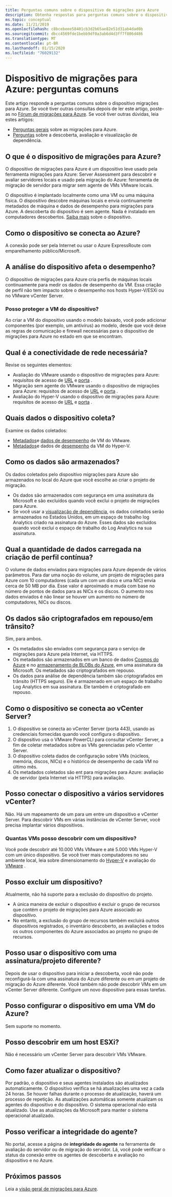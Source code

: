 ```yaml
---
title: Perguntas comuns sobre o dispositivo de migrações para Azure
description: Obtenha respostas para perguntas comuns sobre o dispositivo de migrações para Azure
ms.topic: conceptual
ms.date: 11/21/2019
ms.openlocfilehash: c8bcebeee58401cb3d2b65ae82e51d31ab4dad0b
ms.sourcegitcommit: dbcc4569fde1bebb9df0a3ab6d4d3ff7f806d486
ms.translationtype: MT
ms.contentlocale: pt-BR
ms.lasthandoff: 01/15/2020
ms.locfileid: "76029132"
---
```

# <a name="azure-migrate-appliance-common-questions"></a>Dispositivo de migrações para Azure: perguntas comuns

Este artigo responde a perguntas comuns sobre o dispositivo migrações para Azure. Se você tiver outras consultas depois de ler este artigo, poste-as no [Fórum de migrações para Azure](https://aka.ms/AzureMigrateForum). Se você tiver outras dúvidas, leia estes artigos:

- [Perguntas gerais](resources-faq.md) sobre as migrações para Azure.
- [Perguntas](common-questions-discovery-assessment.md) sobre a descoberta, avaliação e visualização de dependência.


## <a name="what-is-the-azure-migrate-appliance"></a>O que é o dispositivo de migrações para Azure?

O dispositivo de migrações para Azure é um dispositivo leve usado pela ferramenta migrações para Azure: Server Assessment para descobrir e avaliar servidores locais e usado pela migração do Azure: ferramenta de migração de servidor para migrar sem agente de VMs VMware locais. 

O dispositivo é implantado localmente como uma VM ou uma máquina física. O dispositivo descobre máquinas locais e envia continuamente metadados de máquina e dados de desempenho para migrações para Azure. A descoberta do dispositivo é sem agente. Nada é instalado em computadores descobertos. [Saiba mais](migrate-appliance.md) sobre o dispositivo.

## <a name="how-does-the-appliance-connect-to-azure"></a>Como o dispositivo se conecta ao Azure?

A conexão pode ser pela Internet ou usar o Azure ExpressRoute com emparelhamento público/Microsoft.

## <a name="does-appliance-analysis-impact-performance"></a>A análise do dispositivo afeta o desempenho?

O dispositivo de migrações para Azure cria perfis de máquinas locais continuamente para medir os dados de desempenho da VM. Essa criação de perfil não tem impacto sobre o desempenho nos hosts Hyper-V/ESXi ou no VMware vCenter Server.

### <a name="can-i-harden-the-appliance-vm"></a>Posso proteger a VM do dispositivo?

Ao criar a VM do dispositivo usando o modelo baixado, você pode adicionar componentes (por exemplo, um antivírus) ao modelo, desde que você deixe as regras de comunicação e firewall necessárias para o dispositivo de migrações para Azure no estado em que se encontram.


## <a name="what-network-connectivity-is-needed"></a>Qual é a conectividade de rede necessária?

Revise os seguintes elementos:
- Avaliação do VMware usando o dispositivo de migrações para Azure: requisitos de acesso de [URL](migrate-appliance.md#url-access) e [porta](migrate-support-matrix-vmware.md#port-access) .
- Migração sem agente do VMware usando o dispositivo de migrações para Azure: requisitos de acesso de [URL](migrate-appliance.md#url-access) e [porta](migrate-support-matrix-vmware-migration.md#agentless-ports) .
- Avaliação do Hyper-V usando o dispositivo de migrações para Azure: requisitos de acesso de [URL](migrate-appliance.md#url-access) e [porta](migrate-support-matrix-hyper-v.md#port-access) .


## <a name="what-data-does-the-appliance-collect"></a>Quais dados o dispositivo coleta?

Examine os dados coletados:

- [Metadados](migrate-appliance.md#collected-metadata-vmware)e [dados de desempenho](migrate-appliance.md#collected-performance-data-vmware) de VM do VMware.
- [Metadados](migrate-appliance.md#collected-metadata-hyper-v)e dados de [desempenho](migrate-appliance.md#collected-performance-data-hyper-v) da VM do Hyper-V.


## <a name="how-is-data-stored"></a>Como os dados são armazenados?

Os dados coletados pelo dispositivo migrações para Azure são armazenados no local do Azure que você escolhe ao criar o projeto de migração. 

- Os dados são armazenados com segurança em uma assinatura da Microsoft e são excluídos quando você exclui o projeto de migrações para Azure.
- Se você usar a [visualização de dependência](concepts-dependency-visualization.md), os dados coletados serão armazenados no Estados Unidos, em um espaço de trabalho log Analytics criado na assinatura do Azure. Esses dados são excluídos quando você exclui o espaço de trabalho do Log Analytics na sua assinatura.

## <a name="how-much-data-is-uploaded-in-continuous-profiling"></a>Qual a quantidade de dados carregada na criação de perfil contínua?

O volume de dados enviados para migrações para Azure depende de vários parâmetros. Para dar uma noção do volume, um projeto de migrações para Azure com 10 computadores (cada um com um disco e uma NIC) envia cerca de 50 MB por dia. Esse valor é aproximado e muda com base no número de pontos de dados para as NICs e os discos. O aumento nos dados enviados é não linear se houver um aumento no número de computadores, NICs ou discos.

## <a name="is-data-encrypted-at-restin-transit"></a>Os dados são criptografados em repouso/em trânsito?

Sim, para ambos.

- Os metadados são enviados com segurança para o serviço de migrações para Azure pela Internet, via HTTPS.
- Os metadados são armazenados em um banco de dados [Cosmos do Azure](../cosmos-db/database-encryption-at-rest.md) e no [armazenamento de BLOBs do Azure](../storage/common/storage-service-encryption.md), em uma assinatura da Microsoft. Os metadados são criptografados em repouso.
- Os dados para análise de dependência também são criptografados em trânsito (HTTPS seguro). Ele é armazenado em um espaço de trabalho Log Analytics em sua assinatura. Ele também é criptografado em repouso.

## <a name="how-does-the-appliance-connect-to-vcenter-server"></a>Como o dispositivo se conecta ao vCenter Server?

1. O dispositivo se conecta ao vCenter Server (porta 443), usando as credenciais fornecidas quando você configura o dispositivo.
2. O dispositivo usa o VMware PowerCLI para consultar vCenter Server, a fim de coletar metadados sobre as VMs gerenciadas pelo vCenter Server.
3. O dispositivo coleta dados de configuração sobre VMs (núcleos, memória, discos, NICs) e o histórico de desempenho de cada VM no último mês.
4. Os metadados coletados são ent para migrações para Azure: avaliação de servidor (pela Internet via HTTPS) para avaliação.

## <a name="can-i-connect-the-appliance-to-multiple-vcenter-servers"></a>Posso conectar o dispositivo a vários servidores vCenter?

Não. Há um mapeamento de um para um entre um dispositivo e vCenter Server. Para descobrir VMs em várias instâncias de vCenter Server, você precisa implantar vários dispositivos.

### <a name="how-many-vms-can-i-discover-with-an-appliance"></a>Quantas VMs posso descobrir com um dispositivo?

Você pode descobrir até 10.000 VMs VMware e até 5.000 VMs Hyper-V com um único dispositivo. Se você tiver mais computadores no seu ambiente local, leia sobre dimensionamento do [Hyper-V](scale-hyper-v-assessment.md) e avaliação do [VMware](scale-vmware-assessment.md) .

## <a name="can-i-delete-an-appliance"></a>Posso excluir um dispositivo?

Atualmente, não há suporte para a exclusão do dispositivo do projeto.

- A única maneira de excluir o dispositivo é excluir o grupo de recursos que contém o projeto de migrações para Azure associado ao dispositivo.
- No entanto, a exclusão do grupo de recursos também excluirá outros dispositivos registrados, o inventário descoberto, as avaliações e todos os outros componentes do Azure associados ao projeto no grupo de recursos.


## <a name="can-i-use-the-appliance-with-a-different-subscriptionproject"></a>Posso usar o dispositivo com uma assinatura/projeto diferente?

Depois de usar o dispositivo para iniciar a descoberta, você não pode reconfigurá-la com uma assinatura do Azure diferente ou em um projeto de migração do Azure diferente. Você também não pode descobrir VMs em um vCenter Server diferente. Configure um novo dispositivo para essas tarefas.

## <a name="can-i-set-up-the-appliance-on-an-azure-vm"></a>Posso configurar o dispositivo em uma VM do Azure?
Sem suporte no momento. 

## <a name="can-i-discover-on-an-esxi-host"></a>Posso descobrir em um host ESXi?
Não é necessário um vCenter Server para descobrir VMs VMware.

## <a name="how-do-i-update-the-appliance"></a>Como fazer atualizar o dispositivo?

Por padrão, o dispositivo e seus agentes instalados são atualizados automaticamente. O dispositivo verifica se há atualizações uma vez a cada 24 horas. Se houver falhas durante o processo de atualização, haverá um processo de repetição. As atualizações automáticas somente atualizam os agentes do dispositivo e do dispositivo. O sistema operacional não está atualizado. Use as atualizações da Microsoft para manter o sistema operacional atualizado.

## <a name="can-i-check-agent-health"></a>Posso verificar a integridade do agente?

No portal, acesse a página de **integridade do agente** na ferramenta de avaliação do servidor ou de migração do servidor. Lá, você pode verificar o status da conexão entre os agentes de descoberta e avaliação no dispositivo e no Azure.

## <a name="next-steps"></a>Próximos passos
Leia a [visão geral de migrações para Azure](migrate-services-overview.md).
